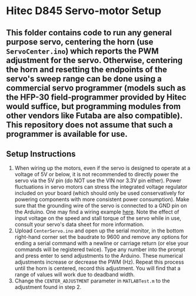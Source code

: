 # Hitec D845 Servo-motor Setup

This folder contains code to run any general purpose servo, centering the horn (use `ServoCenter.ino`) which reports the PWM adjustment for the servo. Otherwise, centering the horn and resetting the endpoints of the servo's sweep range can be done using a commercial servo programmer (models such as the HFP-30 field-programmer provided by Hitec would suffice, but programming modules from other vendors like Futaba are also compatible). This repository does not assume that such a programmer is available for use.
---
## Setup Instructions
1. When wiring up the motors, even if the servo is designed to operate at a voltage of 5V or below, it is not recommended to directly power the servo via the 5V pin (do NOT use the VIN nor 3.3V pin either). Power fluctuations in servo motors can stress the integrated voltage regulator included on your board (which should only be used conservatively for powering components with more consistent power consumption). Make sure that the grounding wire of the servo is connected to a GND pin on the Arduino. One may find a wiring example [here](https://www.mathworks.com/help/supportpkg/arduinoio/ug/control-servo-motors.html). Note the effect of input voltage on the speed and stall torque of the servo while in use, consult your servo's data sheet for more information.
2. Upload `CenterServo.ino` and open up the serial monitor, in the bottom right-hand corner set the baudrate to 9600 and remove any options for ending a serial command with a newline or carriage return (or else your commands will be registered twice). Type any number into the prompt and press enter to send adjustments to the Arduino. These numerical adjustments  increase or decrease the PWM (Hz). Repeat this process until the horn is centered, record this adjustment. You will find that a range of values will work due to deadband width.
3. Change the `CENTER_ADJUSTMENT` parameter in `MATLABTest.m` to the adjustment found in step 2.
